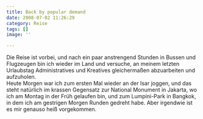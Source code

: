 ```yaml
---
title: Back by popular demand
date: 2008-07-02 11:26:29
category: Reise
tags: []
image: ''

---
```


Die Reise ist vorbei, und nach ein paar anstrengend Stunden in Bussen und Flugzeugen bin ich wieder im Land und versuche, an meinem letzten Urlaubstag Administratives und Kreatives gleichermaßen abzuarbeiten und aufzuholen.  
Heute Morgen war ich zum ersten Mal wieder an der Isar joggen, und das steht natürlich im krassen Gegensatz zur National Monument in Jakarta, wo ich am Montag in der Früh gelaufen bin, und zum Lumpini-Park in Bangkok, in dem ich am gestrigen Morgen Runden gedreht habe. Aber irgendwie ist es mir genauso heiß vorgekommen.
